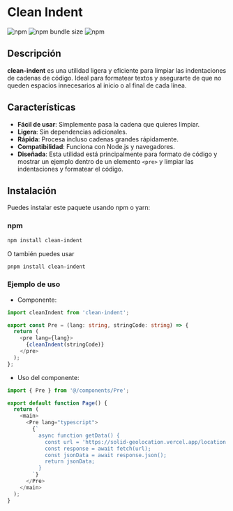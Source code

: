 # Clean Indent

![npm](https://img.shields.io/npm/v/clean-indent?color=%2334D058&style=for-the-badge)
![npm bundle size](https://img.shields.io/bundlephobia/minzip/clean-indent?style=for-the-badge)
![npm](https://img.shields.io/npm/dw/clean-indent?style=for-the-badge)

## Descripción

**clean-indent** es una utilidad ligera y eficiente para limpiar las indentaciones de cadenas de código. Ideal para formatear textos y asegurarte de que no queden espacios innecesarios al inicio o al final de cada línea.

## Características

- **Fácil de usar**: Simplemente pasa la cadena que quieres limpiar.
- **Ligera**: Sin dependencias adicionales.
- **Rápida**: Procesa incluso cadenas grandes rápidamente.
- **Compatibilidad**: Funciona con Node.js y navegadores.
- **Diseñada**: Esta utilidad está principalmente para formato de código y mostrar un ejemplo dentro de un elemento `<pre>` y limpiar las indentaciones y formatear el código.

## Instalación

Puedes instalar este paquete usando npm o yarn:

### npm

```sh
npm install clean-indent
```

O también puedes usar

```sh
pnpm install clean-indent
```

### Ejemplo de uso

- Componente:

```typescript
import cleanIndent from 'clean-indent';

export const Pre = (lang: string, stringCode: string) => {
  return (
    <pre lang={lang}>
      {cleanIndent(stringCode)}
    </pre>
  );
};

```

- Uso del componente:

```typescript
import { Pre } from '@/components/Pre';

export default function Page() {
  return (
    <main>
      <Pre lang="typescript">
        {`
          async function getData() {
            const url = 'https://solid-geolocation.vercel.app/location';
            const response = await fetch(url);
            const jsonData = await response.json();
            return jsonData;
          }
        `}
      </Pre>
    </main>
  );
}
```
